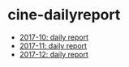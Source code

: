 # cine-dailyreport
- [2017-10: daily report](https://github.com/bstcine/cine-dailyreport/issues/3)
- [2017-11: daily report](https://github.com/bstcine/cine-dailyreport/issues/11)
- [2017-12: daily report](https://github.com/bstcine/cine-dailyreport/issues/17)

